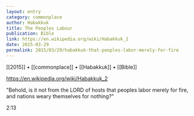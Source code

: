 ```yaml
---
layout: entry
category: commonplace
author: Habakkuk
title: The Peoples Labour
publication: Bible
link: https://en.wikipedia.org/wiki/Habakkuk_2
date: 2015-03-29
permalink: 2015/03/29/habakkuk-that-peoples-labor-merely-for-fire
---
```


[[2015]] • [[commonplace]] • [[Habakkuk]] • [[Bible]]

https://en.wikipedia.org/wiki/Habakkuk_2

"Behold, is it not from the LORD of hosts that peoples labor merely for fire, and nations weary themselves for nothing?"

2:13
